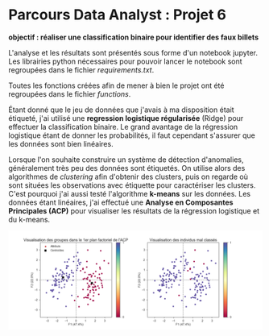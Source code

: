 # Parcours Data Analyst : Projet 6

**objectif : réaliser une classification binaire pour identifier des faux billets**

L'analyse et les résultats sont présentés sous forme d'un notebook jupyter.  
Les librairies python nécessaires pour pouvoir lancer le notebook sont regroupées dans le fichier *requirements.txt*.

Toutes les fonctions créées afin de mener à bien le projet ont été regroupées dans le fichier *functions*.

Étant donné que le jeu de données que j'avais à ma disposition était étiqueté, j'ai utilisé une **regression logistique régularisée** (Ridge) pour effectuer la classification binaire. Le grand avantage de la régression logistique étant de donner les probabilités, il faut cependant s'assurer que les données sont bien linéaires.

Lorsque l'on souhaite construire un système de détection d'anomalies, généralement très peu des données sont étiquetés. On utilise alors des algorithmes de *clustering* afin d'obtenir des clusters, puis on regarde où sont situées les observations avec étiquette pour caractériser les clusters. C'est pourquoi j'ai aussi testé l'algorithme **k-means** sur les données. Les données étant linéaires, j'ai effectué une **Analyse en Composantes Principales (ACP)** pour visualiser les résultats de la régression logistique et du k-means.

![clusters visualization](/Charts/clusters.png "Visualization of clusters in the first factorial plan.")
